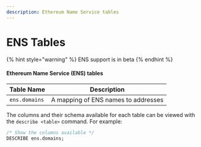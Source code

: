 ```yaml
---
description: Ethereum Name Service tables
---
```


# ENS Tables

{% hint style="warning" %}
ENS support is in beta
{% endhint %}

#### **Ethereum Name Service (ENS) tables**

| Table Name    | Description                         |
| ------------- | ----------------------------------- |
| `ens.domains` | A mapping of ENS names to addresses |

The columns and their schema available for each table can be viewed with the `describe <table>` command. For example:

```sql
/* Show the columns available */
DESCRIBE ens.domains;
```

